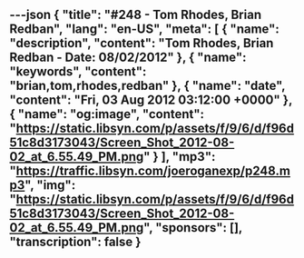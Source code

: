 ---json
{
  "title": "#248 - Tom Rhodes, Brian Redban",
  "lang": "en-US",
  "meta": [
    {
      "name": "description",
      "content": "Tom Rhodes, Brian Redban - Date: 08/02/2012"
    },
    {
      "name": "keywords",
      "content": "brian,tom,rhodes,redban"
    },
    {
      "name": "date",
      "content": "Fri, 03 Aug 2012 03:12:00 +0000"
    },
    {
      "name": "og:image",
      "content": "https://static.libsyn.com/p/assets/f/9/6/d/f96d51c8d3173043/Screen_Shot_2012-08-02_at_6.55.49_PM.png"
    }
  ],
  "mp3": "https://traffic.libsyn.com/joeroganexp/p248.mp3",
  "img": "https://static.libsyn.com/p/assets/f/9/6/d/f96d51c8d3173043/Screen_Shot_2012-08-02_at_6.55.49_PM.png",
  "sponsors": [],
  "transcription": false
}
---
<episode-header />

<timemark seconds="0" />

<transcribe-call-to-action />

<episode-footer />